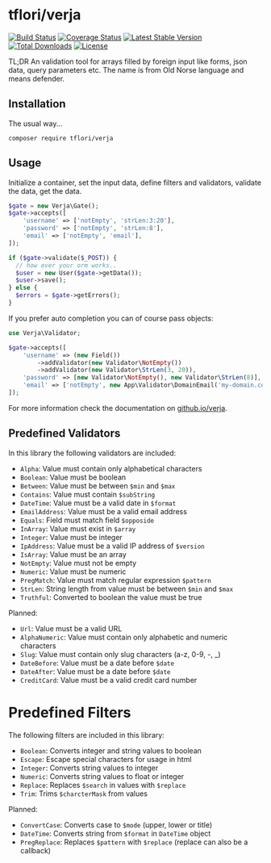 # tflori/verja

[![Build Status](https://travis-ci.org/tflori/verja.svg?branch=master)](https://travis-ci.org/tflori/verja)
[![Coverage Status](https://coveralls.io/repos/github/tflori/verja/badge.svg?branch=master)](https://coveralls.io/github/tflori/verja?branch=master)
[![Latest Stable Version](https://poser.pugx.org/tflori/verja/v/stable.svg)](https://packagist.org/packages/tflori/verja) 
[![Total Downloads](https://poser.pugx.org/tflori/verja/downloads.svg)](https://packagist.org/packages/tflori/verja) 
[![License](https://poser.pugx.org/tflori/verja/license.svg)](https://packagist.org/packages/tflori/verja)

TL;DR An validation tool for arrays filled by foreign input like forms, json data, query parameters etc. The name is
from Old Norse language and means defender.

## Installation

The usual way...

```console
composer require tflori/verja
```

## Usage

Initialize a container, set the input data, define filters and validators, validate the data, get the data.

```php
$gate = new Verja\Gate();
$gate->accepts([
    'username' => ['notEmpty', 'strLen:3:20'],
    'password' => ['notEmpty', 'strLen:8'],
    'email' => ['notEmpty', 'email'],
]);

if ($gate->validate($_POST)) {
  // how ever your orm works..
  $user = new User($gate->getData());
  $user->save();
} else {
  $errors = $gate->getErrors();
}
```

If you prefer auto completion you can of course pass objects:

```php
use Verja\Validator;

$gate->accepts([
    'username' => (new Field())
        ->addValidator(new Validator\NotEmpty())
        ->addValidator(new Validator\StrLen(3, 20)),
    'password' => [new Validator\NotEmpty(), new Validator\StrLen(8)],
    'email' => ['notEmpty', new App\Validator\DomainEmail('my-domain.com')]
]);
```

For more information check the documentation on [github.io/verja](https://tflori.github.io/verja/). 

## Predefined Validators

In this library the following validators are included:

- `Alpha`: Value must contain only alphabetical characters
- `Boolean`: Value must be boolean
- `Between`: Value must be between `$min` and `$max`
- `Contains`: Value must contain `$subString`
- `DateTime`: Value must be a valid date in `$format`
- `EmailAddress`: Value must be a valid email address
- `Equals`: Field must match field `$opposide`
- `InArray`: Value must exist in `$array`
- `Integer`: Value must be integer
- `IpAddress`: Value must be a valid IP address of `$version`
- `IsArray`: Value must be an array
- `NotEmpty`: Value must not be empty
- `Numeric`: Value must be numeric
- `PregMatch`: Value must match regular expression `$pattern`
- `StrLen`: String length from value must be between `$min` and `$max`
- `Truthful`: Converted to boolean the value must be true

Planned:

- `Url`: Value must be a valid URL
- `AlphaNumeric`: Value must contain only alphabetic and numeric characters
- `Slug`: Value must contain only slug characters (a-z, 0-9, -, _)
- `DateBefore`: Value must be a date before `$date` 
- `DateAfter`: Value must be a date before `$date`
- `CreditCard`: Value must be a valid credit card number

# Predefined Filters

The following filters are included in this library:

- `Boolean`: Converts integer and string values to boolean
- `Escape`: Escape special characters for usage in html
- `Integer`: Converts string values to integer
- `Numeric`: Converts string values to float or integer
- `Replace`: Replaces `$search` in values with `$replace`
- `Trim`: Trims `$charcterMask` from values

Planned:

- `ConvertCase`: Converts case to `$mode` (upper, lower or title)
- `DateTime`: Converts string from `$format` in `DateTime` object
- `PregReplace`: Replaces `$pattern` with `$replace` (replace can also be a callback)
